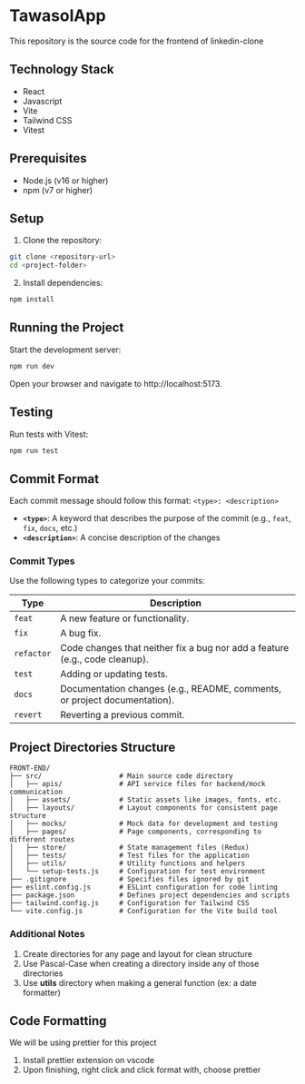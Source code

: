 # TawasolApp
This repository is the source code for the frontend of linkedin-clone

## Technology Stack
- React
- Javascript
- Vite
- Tailwind CSS
- Vitest

## Prerequisites
- Node.js (v16 or higher)
- npm (v7 or higher)

## Setup
1. Clone the repository:
```bash
git clone <repository-url>
cd <project-folder>
```
2. Install dependencies:
```bash
npm install
```

## Running the Project
Start the development server:
```bash
npm run dev
```
Open your browser and navigate to http://localhost:5173.

## Testing
Run tests with Vitest:
```bash
npm run test
```

## Commit Format

Each commit message should follow this format:
`<type>: <description>`
- **`<type>`**: A keyword that describes the purpose of the commit (e.g., `feat`, `fix`, `docs`, etc.)
- **`<description>`**: A concise description of the changes

### Commit Types

Use the following types to categorize your commits:

| Type       | Description                                                                 |
|------------|-----------------------------------------------------------------------------|
| `feat`     | A new feature or functionality.                                             |
| `fix`      | A bug fix.                                                                  |
| `refactor` | Code changes that neither fix a bug nor add a feature (e.g., code cleanup). |
| `test`     | Adding or updating tests.                                                   |
| `docs`     | Documentation changes (e.g., README, comments, or project documentation).   |
| `revert`   | Reverting a previous commit.                                                |

## Project Directories Structure
```
FRONT-END/
├── src/                   # Main source code directory
│   ├── apis/              # API service files for backend/mock communication
│   ├── assets/            # Static assets like images, fonts, etc.
│   ├── layouts/           # Layout components for consistent page structure
│   ├── mocks/             # Mock data for development and testing
│   ├── pages/             # Page components, corresponding to different routes
│   ├── store/             # State management files (Redux)
│   ├── tests/             # Test files for the application
│   ├── utils/             # Utility functions and helpers
│   └── setup-tests.js     # Configuration for test environment
├── .gitignore             # Specifies files ignored by git
├── eslint.config.js       # ESLint configuration for code linting
├── package.json           # Defines project dependencies and scripts
├── tailwind.config.js     # Configuration for Tailwind CSS
└── vite.config.js         # Configuration for the Vite build tool
```

### Additional Notes
1. Create directories for any page and layout for clean structure
2. Use Pascal-Case when creating a directory inside any of those directories
3. Use **utils** directory when making a general function (ex: a date formatter)

## Code Formatting
We will be using prettier for this project
1. Install prettier extension on vscode
2. Upon finishing, right click and click format with, choose prettier